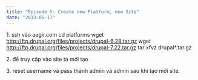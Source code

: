 ```yaml
---
title: "Episode 5: Create new Platform, new Site"
date: "2013-05-17"
---
```


1\. ssh vào aegir.com cd platforms wget http://ftp.drupal.org/files/projects/drupal-6.28.tar.gz wget http://ftp.drupal.org/files/projects/drupal-7.22.tar.gz tar xfvz drupal\*.tar.gz

2\. để truy cập vào site ta mới tạo

3\. reset username và pass thành admin và admin sau khi tạo mới site.

